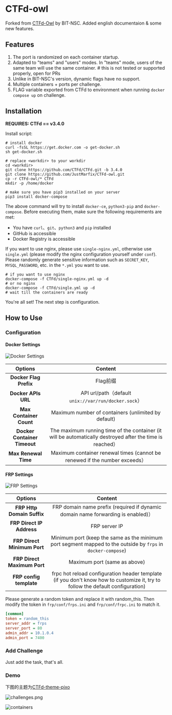 # CTFd-owl

Forked from [CTFd-Owl](https://github.com/BIT-NSC/ctfd-owl.git) by BIT-NSC.
Added english documentaion & some new features.

## Features

1. The port is randomized on each container startup.
2. Adapted to "teams" and "users" modes. In "teams" mode, users of the same team will use the same container. # this is not tested or supported properly, open for PRs
3. Unlike in BIT-NSC's version, dynamic flags have no support.
4. Multiple containers + ports per challenge.
5. FLAG variable exported from CTFd to environment when running `docker compose up` on challenge.

## Installation

**REQUIRES: CTFd == v3.4.0**

Install script:

```shell
# install docker
curl -fsSL https://get.docker.com -o get-docker.sh
sh get-docker.sh

# replace <workdir> to your workdir
cd <workdir>
git clone https://github.com/CTFd/CTFd.git -b 3.4.0
git clone https://github.com/JustMarfix/CTFd-owl.git
cp -r CTFd-owl/* CTFd
mkdir -p /home/docker

# make sure you have pip3 installed on your server
pip3 install docker-compose
```

The above command will try to install `docker-ce`, `python3-pip` and `docker-compose`. Before executing them, make sure
the following requirements are met:

* You have `curl`、`git`、`python3` and `pip` installed
* GitHub is accessible
* Docker Registry is accessible

If you want to use nginx, please use `single-nginx.yml`, otherwise use `single.yml` (please modify the nginx
configuration yourself under `conf`).
Please randomly generate sensitive information such as `SECRET_KEY`, `MYSQL_PASSWORD`, etc. in the `*.yml` you want to
use.

```shell
# if you want to use nginx
docker-compose -f CTFd/single-nginx.yml up -d
# or no nginx
docker-compose -f CTFd/single.yml up -d
# wait till the containers are ready
```

You're all set! The next step is configuration.

## How to Use

### Configuration

#### Docker Settings

![Docker Settings](./assets/ctfd-owl_admin_settings-docker.png)

|           Options            |                                                 Content                                                  |
|:----------------------------:|:--------------------------------------------------------------------------------------------------------:|
|    **Docker Flag Prefix**    |                                                  Flag前缀                                                  |
|     **Docker APIs URL**      |                            API url/path（default `unix://var/run/docker.sock`）                            |
|   **Max Container Count**    |                           Maximum number of containers (unlimited by default)                            |
| **Docker Container Timeout** | The maximum running time of the container (it will be automatically destroyed after the time is reached） |
|     **Max Renewal Time**     |                Maximum container renewal times (cannot be renewed if the number exceeds）                 |

#### FRP Settings

![FRP Settings](./assets/ctfd-owl_admin_settings-frp.png)

|           Options           |                                                            Content                                                             |
|:---------------------------:|:------------------------------------------------------------------------------------------------------------------------------:|
| **FRP Http Domain Suffix**  |                        FRP domain name prefix (required if dynamic domain name forwarding is enabled)）                         |
|  **FRP Direct IP Address**  |                                                         FRP server IP                                                          |
| **FRP Direct Minimum Port** |          Minimum port (keep the same as the minimum port segment mapped to the outside by `frps` in `docker-compose`)          |
| **FRP Direct Maximum Port** |                                                  Maximum port (same as above)                                                  |
|   **FRP config template**   | frpc hot reload configuration header template (if you don't know how to customize it, try to follow the default configuration) |

Please generate a random token and replace it with random_this. Then modify the token in `frp/conf/frps.ini` and `frp/conf/frpc.ini` to match it.
```ini
[common]
token = random_this
server_addr = frps
server_port = 80
admin_addr = 10.1.0.4
admin_port = 7400
```

### Add Challenge

Just add the task, that's all.

### Demo

下图的主题为[CTFd-theme-pixo](https://github.com/BIT-NSC/CTFd-theme-pixo)

![challenges.png](./assets/challenges.png)

![containers](./assets/ctfd-owl_admin_containers.png)

